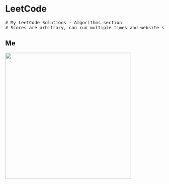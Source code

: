 # LeetCode
<pre>
# My LeetCode Solutions - Algorithms section
# Scores are arbitrary, can run multiple times and website spits out a different score.
</pre>


## Me
<img src="https://i.imgur.com/qXyjT2u.jpg" width="400">
